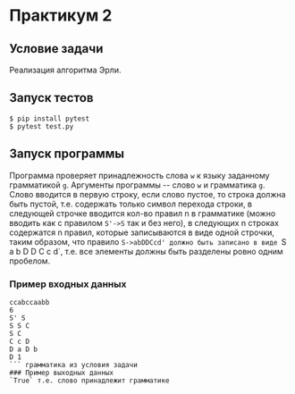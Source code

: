 # Практикум 2
## Условие задачи
Реализация алгоритма Эрли.

## Запуск тестов
```
$ pip install pytest
$ pytest test.py
```

## Запуск программы
Программа проверяет принадлежность слова `w` к языку заданному грамматикой `g`. Аргументы программы -- слово `w` и грамматика `g`. Слово вводится в первую строку, если слово пустое, то строка должна быть пустой, т.е. содержать только символ перехода строки, в следующей строчке вводится кол-во правил n в грамматике (можно вводить как с правилом `S'->S` так и без него), в следующих n строках содержатся n правил, которые записываются в виде одной строчки, таким образом, что правило `S->abDDCcd' должно быть записано в виде `S a b D D C c d`, т.е. все элементы должны быть разделены ровно одним пробелом.
### Пример входных данных
```
ccabccaabb
6
S' S
S S C
S C
C c D
D a D b
D 1
``` грамматика из условия задачи
### Пример выходных данных
`True` т.е. слово принадлежит грамматике


